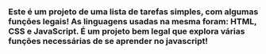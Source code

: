 ### Este é um projeto de uma lista de tarefas simples, com algumas funções legais! As linguagens usadas na mesma foram: HTML, CSS e JavaScript. É um projeto bem legal que explora várias funções necessárias de se aprender no javascript!
